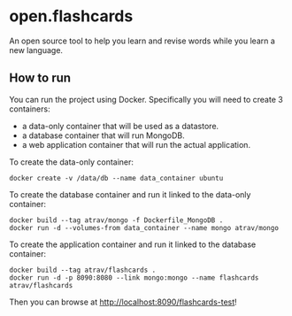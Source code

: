 # open.flashcards
An open source tool to help you learn and revise words while you learn a new language.

## How to run

You can run the project using Docker. Specifically you will need to create 3 containers:

* a data-only container that will be used as a datastore.
* a database container that will run MongoDB.
* a web application container that will run the actual application.

To create the data-only container:

    docker create -v /data/db --name data_container ubuntu

To create the database container and run it linked to the data-only container:

    docker build --tag atrav/mongo -f Dockerfile_MongoDB .
    docker run -d --volumes-from data_container --name mongo atrav/mongo

To create the application container and run it linked to the database container:

    docker build --tag atrav/flashcards .
    docker run -d -p 8090:8080 --link mongo:mongo --name flashcards atrav/flashcards 
    
Then you can browse at [http://localhost:8090/flashcards-test](http://localhost:8090/flashcards-test)!